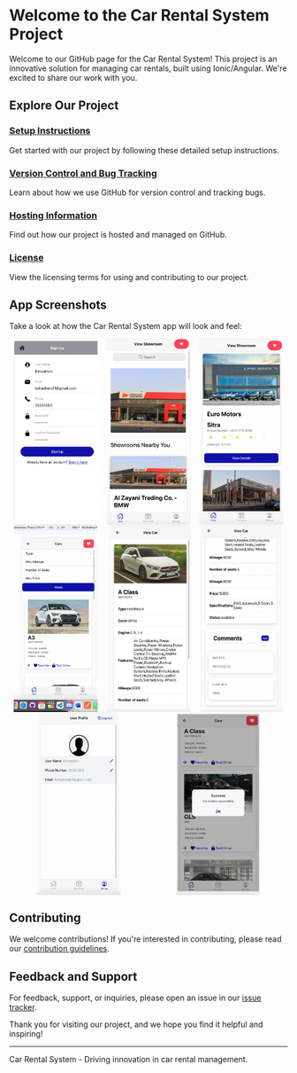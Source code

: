 # Welcome to the Car Rental System Project

Welcome to our GitHub page for the Car Rental System! This project is an innovative solution for managing car rentals, built using Ionic/Angular. We're excited to share our work with you.

## Explore Our Project

### [Setup Instructions](https://github.com/bahaahani/Car-Rental-System/blob/main/SETUP.md)
Get started with our project by following these detailed setup instructions.

### [Version Control and Bug Tracking](https://github.com/bahaahani/Car-Rental-System/blob/main/VERSION_CONTROL.md)
Learn about how we use GitHub for version control and tracking bugs.

### [Hosting Information](https://github.com/bahaahani/Car-Rental-System/blob/main/HOSTING.md)
Find out how our project is hosted and managed on GitHub.

### [License](https://github.com/bahaahani/Car-Rental-System/blob/main/LICENSE)
View the licensing terms for using and contributing to our project.

## App Screenshots

Take a look at how the Car Rental System app will look and feel:

<div style="display: flex; flex-wrap: wrap; justify-content: space-around;">
    <img src="images/image2.png" alt="App Screenshot 2" style="max-width: 30%;">
    <img src="images/image3.png" alt="App Screenshot 3" style="max-width: 30%;">
    <img src="images/image4.png" alt="App Screenshot 4" style="max-width: 30%;">
    <img src="images/image5.png" alt="App Screenshot 5" style="max-width: 30%;">
    <img src="images/image6.png" alt="App Screenshot 6" style="max-width: 30%;">
    <img src="images/image7.png" alt="App Screenshot 7" style="max-width: 30%;">
    <img src="images/image8.png" alt="App Screenshot 8" style="max-width: 30%;">
    <img src="images/image9.png" alt="App Screenshot 9" style="max-width: 30%;">
</div>

## Contributing

We welcome contributions! If you're interested in contributing, please read our [contribution guidelines](https://github.com/bahaahani/Car-Rental-System/blob/main/CONTRIBUTING.md).

## Feedback and Support

For feedback, support, or inquiries, please open an issue in our [issue tracker](https://github.com/bahaahani/Car-Rental-System/issues).

Thank you for visiting our project, and we hope you find it helpful and inspiring!

---

Car Rental System - Driving innovation in car rental management.
